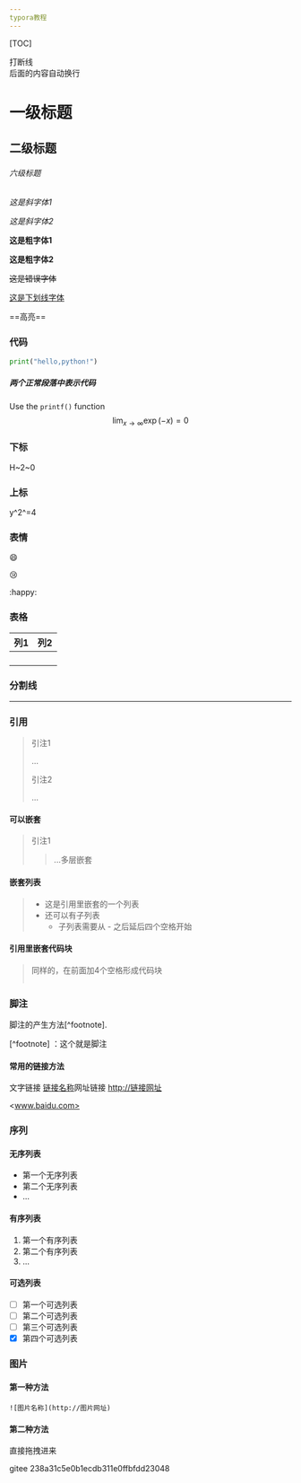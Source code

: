 ```yaml
---
typora教程
---
```




[TOC]

打断线<br/>后面的内容自动换行

# 一级标题

## 二级标题

###### 六级标题

*这是斜字体1*

_这是斜字体2_

**这是粗字体1**

__这是粗字体2__

~~这是错误字体~~

<u>这是下划线字体</u>

==高亮==



### 代码

```python
print("hello,python!")
```

##### 两个正常段落中表示代码

Use the `printf()` function
$$
\lim_{x\to\infty}\exp(-x)=0
$$

### 下标

H~2~0



### 上标

y^2^=4



### 表情

:smile:

:cry:

:happy:



### 表格

| 列1  | 列2  |
| ---- | ---- |
|      |      |
|      |      |
|      |      |
|      |      |



### 分割线

---



### 引用

> 引注1
>
> ...
>
> 引注2
>
> ...

#### 可以嵌套

> 引注1
>
> > ...多层嵌套

#### 嵌套列表

> - 这是引用里嵌套的一个列表
> - 还可以有子列表
>     * 子列表需要从 - 之后延后四个空格开始

#### 引用里嵌套代码块

> 同样的，在前面加4个空格形成代码块
>
> ```
> 
> ```

### 脚注

脚注的产生方法[^footnote].

[^footnote] ：这个就是脚注

#### 常用的链接方法

文字链接 [链接名称](http://链接网址)网址链接 <http://链接网址>

<www.baidu.com>

### 序列

#### 无序列表

- 第一个无序列表
- 第二个无序列表
- ...

#### 有序列表

1. 第一个有序列表
2. 第二个有序列表
3. ...

#### 可选列表

- [ ] 第一个可选列表
- [ ] 第二个可选列表
- [ ] 第三个可选列表
- [x] 第四个可选列表

### 图片

#### 第一种方法

```
![图片名称](http://图片网址)
```

#### 第二种方法

直接拖拽进来

gitee 238a31c5e0b1ecdb311e0ffbfdd23048
